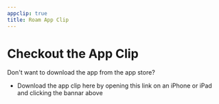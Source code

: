```yaml
---
appclip: true
title: Roam App Clip
---
```


# Checkout the App Clip

Don't want to download the app from the app store?

- Download the app clip here by opening this link on an iPhone or iPad and clicking the bannar above
